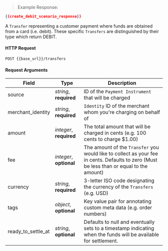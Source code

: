 

> Example Response:

```json
{{create_debit_scenario_response}}
```

A `Transfer` representing a customer payment where funds are obtained from a
card (i.e. debit). These specific `Transfers` are distinguished by their type
which return DEBIT.

#### HTTP Request

`POST {{base_url}}/transfers`

#### Request Arguments

Field | Type | Description
----- | ---- | -----------
source | *string*, **required** | ID of the `Payment Instrument` that will be charged
merchant_identity | *string*, **required** | `Identity` ID of the merchant whom you're charging on behalf of
amount | *integer*, **required** | The total amount that will be charged in cents (e.g. 100 cents to charge $1.00)
fee | *integer*, **optional** | The amount of the `Transfer` you would like to collect as your fee in cents. Defaults to zero (Must be less than or equal to the amount)
currency | *string*, **required** | 3-letter ISO code designating the currency of the `Transfers` (e.g. USD)
tags | *object*, **optional** | Key value pair for annotating custom meta data (e.g. order numbers)
ready_to_settle_at | *string*, **optional** | Defaults to null and eventually sets to a timestamp indicating when the funds will be available for settlement.